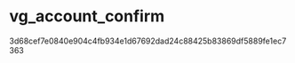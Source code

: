 vg_account_confirm
==================
3d68cef7e0840e904c4fb934e1d67692dad24c88425b83869df5889fe1ec7363
